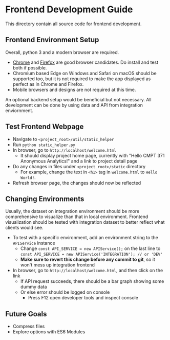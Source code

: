 # Frontend Development Guide

This directory contain all source code for frontend development.

## Frontend Environment Setup

Overall, python 3 and a modern browser are required.
- [Chrome](https://www.google.com/intl/en_ca/chrome/) and [Firefox](https://www.mozilla.org/en-CA/firefox/new/) are good browser candidates. Do install and test both if possible.
- Chromium based Edge on Windows and Safari on macOS should be supported too, but it is not required to make the app displayed as perfect as in Chrome and Firefox.
- Mobile browsers and designs are not required at this time.

An optional backend setup would be beneficial but not necessary. All development can be done by using data and API from integration enviornment.

## Test Frontend Webpage

- Navigate to `<project_root>/util/static_helper`
- Run `python static_helper.py`
- In browser, go to `http://localhost/welcome.html`
    - It should display project home page, currently with "Hello CMPT 371 Anonymous Analytics!" and a link to project detail page
- Do any changes in files under `<project_root>/static` directory
    - For example, change the text in `<h1>` tag in `welcome.html` to `Hello World!`.
- Refresh browser page, the changes should now be reflected

## Changing Environments

Usually, the dataset on integration environment should be more comprehensive to visualize than that in local environment. Frontend visualization should be tested with integration dataset to better reflect what clients would see.

- To test with a specific environment, add an environment string to the `APIService` instance
    - Change `const API_SERVICE = new APIService();` on the last line to `const API_SERVICE = new APIService('INTEGRATION'); // or 'DEV'`
    - **Make sure to revert this change before any commit to git**, so it won't mess up integration frontend
- In browser, go to `http://localhost/welcome.html`, and then click on the link
    - If API request succeeds, there should be a bar graph showing some dummy data
    - Or else error should be logged on console
        - Press F12 open developer tools and inspect console

## Future Goals

- Compress files
- Explore options with ES6 Modules
